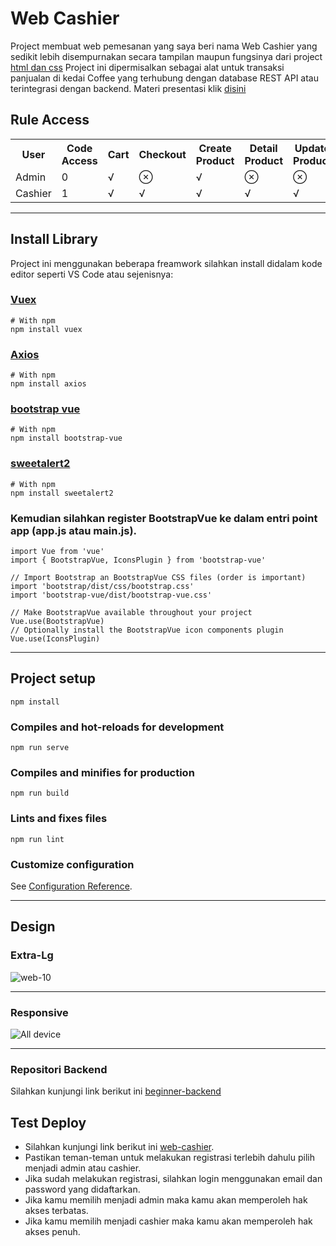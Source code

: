 # Web Cashier

Project membuat web pemesanan yang saya beri nama Web Cashier yang sedikit lebih disempurnakan secara tampilan maupun fungsinya dari project [html dan css] Project ini dipermisalkan sebagai alat untuk transaksi panjualan di kedai Coffee yang terhubung dengan database REST API atau terintegrasi dengan backend. Materi presentasi klik [disini]

## Rule Access

<!DOCTYPE html>
<html>
<head>
	<meta charset="utf-8">
</head>
<body>
 
 <table>
 	<tr>
 		<th>User</th>
    <th>Code Access</th>
    <th>Cart</th>
    <th>Checkout</th>
    <th>Create Product</th>
    <th>Detail Product</th>
    <th>Update Product</th>
    <th>Delete Product</th>
    <th>Detail History</th>
    <th>Delete History</th>
 	</tr>
 	<tr>
 		<td> Admin </td>
 		<td> 0 </td>
    <td> &radic; </td>
    <td> &otimes; </td>
    <td> &radic; </td>
    <td> &otimes; </td>
    <td> &otimes; </td>
    <td> &otimes; </td>
    <td> &otimes; </td>
    <td> &otimes; </td>
 	</tr>
  <tr>
 		<td> Cashier </td>
 		<td> 1 </td>
    <td> &radic; </td>
    <td> &radic; </td>
    <td> &radic; </td>
    <td> &radic; </td>
    <td> &radic; </td>
    <td> &radic; </td>
    <td> &radic; </td>
    <td> &radic; </td>
 	</tr>
 </table>
</body>
</html>

---

## Install Library

Project ini menggunakan beberapa freamwork silahkan install didalam kode editor seperti VS Code atau sejenisnya:

### [Vuex]
```
# With npm
npm install vuex
```
### [Axios]
```
# With npm
npm install axios
```
### [bootstrap vue]
```
# With npm
npm install bootstrap-vue
```

### [sweetalert2]
```
# With npm
npm install sweetalert2
```

### Kemudian silahkan register BootstrapVue ke dalam entri point app (app.js atau main.js).
```
import Vue from 'vue'
import { BootstrapVue, IconsPlugin } from 'bootstrap-vue'

// Import Bootstrap an BootstrapVue CSS files (order is important)
import 'bootstrap/dist/css/bootstrap.css'
import 'bootstrap-vue/dist/bootstrap-vue.css'

// Make BootstrapVue available throughout your project
Vue.use(BootstrapVue)
// Optionally install the BootstrapVue icon components plugin
Vue.use(IconsPlugin)
```

---

## Project setup
```
npm install
```

### Compiles and hot-reloads for development
```
npm run serve
```

### Compiles and minifies for production
```
npm run build
```

### Lints and fixes files
```
npm run lint
```

### Customize configuration
See [Configuration Reference](https://cli.vuejs.org/config/).

---

[web-cashier]: http://52.204.186.223:5000/
[html dan css]: https://github.com/tomimandalap/deliveryfastfood
[b-frontend]: https://github.com/tomimandalap/bfrontend
[beginner-backend]: https://github.com/tomimandalap/beginer_backend
[Vuex]: https://www.npmjs.com/package/vuex
[bootstrap vue]: https://bootstrap-vue.org/docs
[axios]: https://www.npmjs.com/package/axios
[sweetalert2]: https://www.npmjs.com/package/sweetalert2
[disini]: https://www.canva.com/design/DAEVd2y6pKM/y1PdfaRnK-j5hYVLSZxx2Q/view?utm_content=DAEVd2y6pKM&utm_campaign=designshare&utm_medium=link&utm_source=sharebutton

## Design

### Extra-Lg
![web-10](https://user-images.githubusercontent.com/43200304/107141092-247b5380-6959-11eb-9cbb-95dd5c24d5cb.PNG)

---

### Responsive
![All device](https://user-images.githubusercontent.com/43200304/107140975-6ce64180-6958-11eb-9dd8-f1d0a422f43f.png)

---

### Repositori Backend
Silahkan kunjungi link berikut ini [beginner-backend]

## Test Deploy

- Silahkan kunjungi link berikut ini [web-cashier]. 
- Pastikan teman-teman untuk melakukan registrasi terlebih dahulu pilih menjadi admin atau cashier.
- Jika sudah melakukan registrasi, silahkan login menggunakan email dan password yang didaftarkan.
- Jika kamu memilih menjadi admin maka kamu akan memperoleh hak akses terbatas.
- Jika kamu memilih menjadi cashier maka kamu akan memperoleh hak akses penuh.

